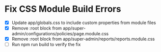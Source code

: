 # Fix CSS Module Build Errors

- [x] Update app/globals.css to include custom properties from module files
- [x] Remove :root block from app/super-admin/configurations/policies/page.module.css
- [x] Remove :root block from app/super-admin/reports/reports.module.css
- [ ] Run npm run build to verify the fix
